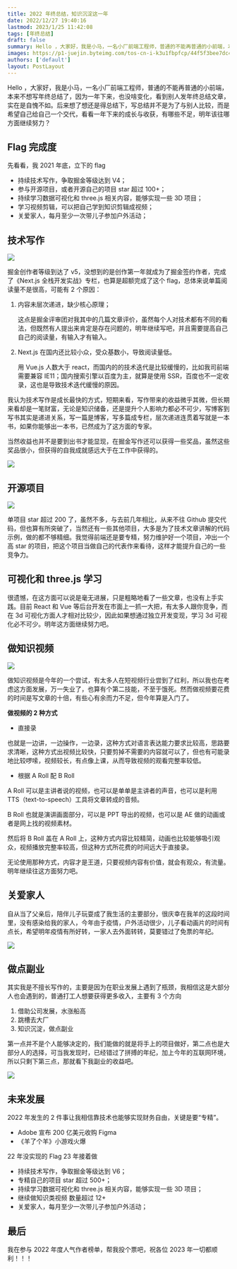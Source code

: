 ```yaml
---
title: 2022 年终总结，知识沉淀这一年
date: 2022/12/27 19:40:16
lastmod: 2023/1/25 11:42:08
tags: [年终总结]
draft: false
summary: Hello ，大家好，我是小马，一名小厂前端工程师，普通的不能再普通的小前端，本来不想写年终总结了，因为一年下来，也没啥变化。
images: https://p1-juejin.byteimg.com/tos-cn-i-k3u1fbpfcp/44f5f3bee7dc4adcaed2f2cd04c985ed~tplv-k3u1fbpfcp-watermark.image?
authors: ['default']
layout: PostLayout
---
```


Hello ，大家好，我是小马，一名小厂前端工程师，普通的不能再普通的小前端，本来不想写年终总结了，因为一年下来，也没啥变化，看到别人发年终总结文章，实在是自愧不如。后来想了想还是得总结下，写总结并不是为了与别人比较，而是希望自己给自己一个交代，看看一年下来的成长与收获，有哪些不足，明年该往哪方面继续努力？

## Flag 完成度

先看看，我 2021 年底，立下的 flag

- 持续技术写作，争取掘金等级达到 V4；
- 参与开源项目，或者开源自己的项目 star 超过 100+；
- 持续学习数据可视化和 three.js 相关内容，能够实现一些 3D 项目；
- 学习视频剪辑，可以把自己学到知识剪辑成视频；
- 关爱家人，每月至少一次带儿子参加户外活动；

## 技术写作

![](https://p3-juejin.byteimg.com/tos-cn-i-k3u1fbpfcp/48a986a30f8b4a6fbd558c8276ff8630~tplv-k3u1fbpfcp-zoom-1.image)

掘金创作者等级到达了 v5，没想到的是创作第一年就成为了掘金签约作者，完成了《Next.js 全栈开发实战》专栏，也算是超额完成了这个 flag，总体来说单篇阅读量不是很高，可能有 2 个原因：

1. 内容未层次递进，缺少核心原理；

   这点是掘金评审团对我其中的几篇文章评价，虽然每个人对技术都有不同的看法，但既然有人提出来肯定是存在问题的，明年继续写吧，并且需要提高自己自己的阅读量，有输入才有输入。

2. Next.js 在国内还比较小众，受众基数小，导致阅读量低。

   用 Vue.js 人数大于 react，而国内的的技术迭代是比较缓慢的，比如我司前端需要兼容 IE11；国内搜索引擎以百度为主，就算是使用 SSR，百度也不一定收录，这也是导致技术迭代缓慢的原因。

我认为技术写作是成长最快的方式，短期来看，写作带来的收益微乎其微，但长期来看却是一笔财富，无论是知识储备，还是提升个人影响力都必不可少，写博客到写书其实是递进关系，写一篇是博客，写多篇成专栏，层次递进连贯着写就是一本书，如果你能够出一本书，已然成为了这方面的专家。

当然收益也并不是要到出书才能显现，在掘金写作还可以获得一些奖品，虽然这些奖品很小，但获得的自我成就感远大于在工作中获得的。

![](https://p1-juejin.byteimg.com/tos-cn-i-k3u1fbpfcp/66a0148b7ead455b9db72d9b5af802c4~tplv-k3u1fbpfcp-zoom-in-crop-mark:3024:0:0:0.awebp)

## 开源项目

![](https://p3-juejin.byteimg.com/tos-cn-i-k3u1fbpfcp/0cc6e929906647a3865f8a888f7e4325~tplv-k3u1fbpfcp-zoom-1.image)

单项目 star 超过 200 了，虽然不多，与去前几年相比，从来不往 Github 提交代码，但也算有所突破了，当然还有一些其他项目，大多是为了技术文章讲解的代码示例，做的都不够精细。我觉得前端还是要专精，努力维护好一个项目，冲出一个高 star 的项目，把这个项目当做自己的代表作来看待，这样才能提升自己的一些竞争力。

## 可视化和 three.js 学习

很遗憾，在这方面可以说是毫无进展，只是粗略地看了一些文章，也没有上手实践。目前 React 和 Vue 等后台开发在市面上一抓一大把，有太多人跟你竞争，而在 3d 可视化方面人才相对比较少，因此如果想通过独立开发变现，学习 3d 可视化必不可少。明年这方面继续努力吧。

## 做知识视频

![](https://p3-juejin.byteimg.com/tos-cn-i-k3u1fbpfcp/475a227b07ce4735ab8541122dd73cb1~tplv-k3u1fbpfcp-zoom-1.image)

做知识视频是今年的一个尝试，有太多人在短视频行业尝到了红利，所以我也在考虑这方面发展，万一失业了，也算有个第二技能，不至于饿死。然而做视频要花费的时间是写文章的十倍，有些心有余而力不足，但今年算是入门了。

**做视频的 2 种方式**

- 直接录

也就是一边讲，一边操作，一边录，这种方式对语言表达能力要求比较高，思路要求清晰，这种方式出视频比较快，只要剪掉不需要的内容就可以了，但也有可能录地比较啰嗦，视频较长，有点像上课，从而导致视频的观看完整率较低。

- 根据 A Roll 配 B Roll

A Roll 可以是主讲者说的视频，也可以是单单是主讲者的声音，也可以是利用 TTS（text-to-speech）工具将文章转成的音频。

B Roll 也就是演讲画面部分，可以是 PPT 导出的视频，也可以是 AE 做的动画或者是网上找的视频素材。

然后将 B Roll 盖在 A Roll 上，这种方式内容比较精简，动画也比较能够吸引观众，视频播放完整率较高，但这种方式所花费的时间远大于直接录。

无论使用那种方式，内容才是王道，只要视频内容有价值，就会有观众，有流量。明年继续往这方面努力吧。

## 关爱家人

自从当了父亲后，陪伴儿子玩耍成了我生活的主要部分，很庆幸在我羊的这段时间里，没有感染给我的家人，今年由于疫情，户外活动很少，儿子看动画片的时间有点长，希望明年疫情有所好转，一家人去外面转转，莫要错过了免票的年纪。

![](https://p9-juejin.byteimg.com/tos-cn-i-k3u1fbpfcp/ca55510b2629446cae355c79791bdfc0~tplv-k3u1fbpfcp-watermark.image?)

## 做点副业

其实我是不擅长写作的，主要是因为在职业发展上遇到了瓶颈，我相信这是大部分人也会遇到的，普通打工人想要获得更多收入，主要有 3 个方向

1. 借助公司发展，水涨船高
2. 跳槽去大厂
3. 知识沉淀，做点副业

第一点并不是个人能够决定的，我们能做的就是将手上的项目做好，第二点也是大部分人的选择，可当我发现时，已经错过了拼搏的年纪，加上今年的互联网环境，所以只剩下第三点，那就看下我副业的收益吧。

![](https://p3-juejin.byteimg.com/tos-cn-i-k3u1fbpfcp/967d7ea7eb2b49da824bb9ec31250671~tplv-k3u1fbpfcp-zoom-1.image)

## 未来发展

2022 年发生的 2 件事让我相信靠技术也能够实现财务自由，关键是要“专精”。

- Adobe 宣布 200 亿美元收购 Figma
- 《羊了个羊》小游戏火爆

22 年没实现的 Flag 23 年接着做

- 持续技术写作，争取掘金等级达到 V6；
- 专精自己的项目 star 超过 500+；
- 持续学习数据可视化和 three.js 相关内容，能够实现一些 3D 项目；
- 继续做知识类视频 数量超过 12+
- 关爱家人，每月至少一次带儿子参加户外活动；

## 最后

我在参与 2022 年度人气作者榜单，帮我投个票吧，祝各位 2023 年一切都顺利！！！
